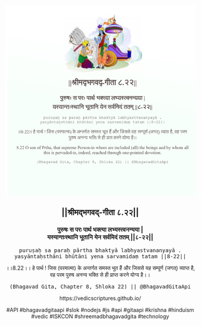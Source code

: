 <img src="../../asset/BG_8_22.png"/>
<center><h2>||श्रीमद्‍भगवद्‍-गीता ८.२२||</h2>
<h3>पुरुषः स परः पार्थ भक्त्या लभ्यस्त्वनन्यया |<br/>यस्यान्तःस्थानि भूतानि येन सर्वमिदं ततम् ||८-२२||</h3>
<pre>puruṣaḥ sa paraḥ pārtha bhaktyā labhyastvananyayā .<br/>yasyāntaḥsthāni bhūtāni yena sarvamidaṃ tatam ||8-22||</pre>
<p>।।8.22।। हे पार्थ ! जिस (परमात्मा) के अन्तर्गत समस्त भूत हैं और जिससे यह सम्पूर्ण (जगत्) व्याप्त है, वह परम पुरुष अनन्य भक्ति से ही प्राप्त करने योग्य है।।</p>
<pre>(Bhagavad Gita, Chapter 8, Shloka 22) || @BhagavadGitaApi</pre><p>https://vedicscriptures.github.io/</p><p>#API #bhagavadgitaapi #slok #nodejs #js #api #gitaapi #krishna #hinduism #vedic #ISKCON #shreemadbhagavadgita #technology</p></center>